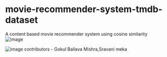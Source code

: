 # movie-recommender-system-tmdb-dataset
A content based movie recommender system using cosine similarity
![image](https://github.com/Gokulmishra/Movie-Recommendation/assets/67966130/2790e74c-929d-476b-baa5-d943629512eb)

![image](https://github.com/Gokulmishra/Movie-Recommendation/assets/67966130/86beee14-e42c-42fa-96ac-3c05eff62663)
contributors  - Gokul Ballava Mishra,Sravani meka

